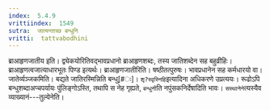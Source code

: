 ```yaml
---
index:  5.4.9
vrittiindex:  1549
sutra:  जात्यन्ताच्छ बन्धुनि
vritti:  tattvabodhini 
---
```


ब्राआहृणजातीय इति। द्व्येकयोरितिवद्भावप्रधानो ब्राआहृणशब्दः, तस्य जातिशब्देन सह बहुव्रीहिः। ब्राआहृणत्वजात्याधारभूतः पिण्ड इत्यर्थः। ब्राआहृणजातीरिति। षष्ठीतत्पुरुषः। भावप्रधानेन सह कर्मधारयो वा। जातेर्व्यञ्जकमिति। बद्यते जातिरस्मिन्निति बन्धु[#ः]। `शृ?स्वृस्निहि`इत्यादिना अधिकरणे उप्रत्ययः। रूढोऽपि बन्धुशब्दाअप्चपर्यायः पुंलिङ्गोऽस्ति, तथापि स नेह गृह्यते, `बन्धुनी`ति नपुंसकनिर्देषादिति भावः। `सस्थानेने`त्यस्यैव व्याख्यानं---तुल्येनेति।

